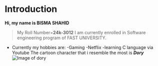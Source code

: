 # Introduction
**Hi, my name is BISMA SHAHID**
>My Roll Number=**24k-3012**
I am currently enrolled in Software engineering program of FAST UNIVERSITY.
+ Currently my hobbies are:
  -Gaming
  -Netflix
  -learning C language via Youtube
The cartoon character that i resemble the most is ***Dory***
![Image of dory](https://www.pinterest.com/pin/476255729326872645/)

